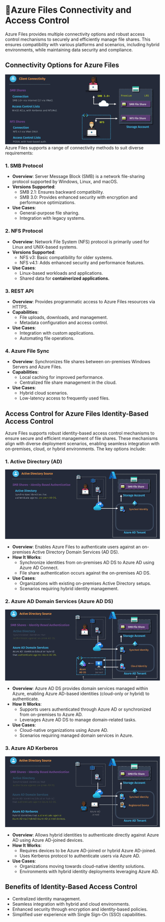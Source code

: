# 🔞Azure Files Connectivity and Access Control

Azure Files provides multiple connectivity options and robust access control mechanisms to securely and efficiently manage file shares. This ensures compatibility with various platforms and scenarios, including hybrid environments, while maintaining data security and compliance.

## Connectivity Options for Azure Files

![Azure Files Client Connectivity](images/az-files-client-conn.png)
Azure Files supports a range of connectivity methods to suit diverse requirements:

### 1. **SMB Protocol**

- **Overview**: Server Message Block (SMB) is a network file-sharing protocol supported by Windows, Linux, and macOS.
- **Versions Supported**:
  - SMB 2.1: Ensures backward compatibility.
  - SMB 3.0: Provides enhanced security with encryption and performance optimizations.
- **Use Cases**:
  - General-purpose file sharing.
  - Integration with legacy systems.

### 2. **NFS Protocol**

- **Overview**: Network File System (NFS) protocol is primarily used for Linux and UNIX-based systems.
- **Versions Supported**:
  - NFS v3: Basic compatibility for older systems.
  - NFS v4.1: Adds enhanced security and performance features.
- **Use Cases**:
  - Linux-based workloads and applications.
  - Shared data for **containerized applications.**

### 3. **REST API**

- **Overview**: Provides programmatic access to Azure Files resources via HTTPS.
- **Capabilities**:
  - File uploads, downloads, and management.
  - Metadata configuration and access control.
- **Use Cases**:
  - Integration with custom applications.
  - Automating file operations.

### 4. **Azure File Sync**

- **Overview**: Synchronizes file shares between on-premises Windows Servers and Azure Files.
- **Capabilities**:
  - Local caching for improved performance.
  - Centralized file share management in the cloud.
- **Use Cases**:
  - Hybrid cloud scenarios.
  - Low-latency access to frequently used files.

## Access Control for Azure Files Identity-Based Access Control

Azure Files supports robust identity-based access control mechanisms to ensure secure and efficient management of file shares. These mechanisms align with diverse deployment scenarios, enabling seamless integration with on-premises, cloud, or hybrid environments. The key options include:

### 1. **Active Directory (AD)**

![alt text](images/az-files-acl-1.png)

- **Overview**: Enables Azure Files to authenticate users against an on-premises Active Directory Domain Services (AD DS).
- **How It Works**:
  - Synchronize identities from on-premises AD DS to Azure AD using Azure AD Connect.
  - File share authentication occurs against the on-premises AD DS.
- **Use Cases**:
  - Organizations with existing on-premises Active Directory setups.
  - Scenarios requiring hybrid identity management.

### 2. **Azure AD Domain Services (Azure AD DS)**

![alt text](images/az-files-acl-2.png)

- **Overview**: Azure AD DS provides domain services managed within Azure, enabling Azure AD-based identities (cloud-only or hybrid) to authenticate.
- **How It Works**:
  - Supports users authenticated through Azure AD or synchronized from on-premises to Azure AD.
  - Leverages Azure AD DS to manage domain-related tasks.
- **Use Cases**:
  - Cloud-native organizations using Azure AD.
  - Scenarios requiring managed domain services in Azure.

### 3. **Azure AD Kerberos**

![alt text](images/az-files-acl-3.png)

- **Overview**: Allows hybrid identities to authenticate directly against Azure AD using Azure AD-joined devices.
- **How It Works**:
  - Requires devices to be Azure AD-joined or hybrid Azure AD-joined.
  - Uses Kerberos protocol to authenticate users via Azure AD.
- **Use Cases**:
  - Organizations moving towards cloud-native identity solutions.
  - Environments with hybrid identity deployments leveraging Azure AD.

## Benefits of Identity-Based Access Control

- Centralized identity management.
- Seamless integration with hybrid and cloud environments.
- Enhanced security through encryption and identity-based policies.
- Simplified user experience with Single Sign-On (SSO) capabilities.
